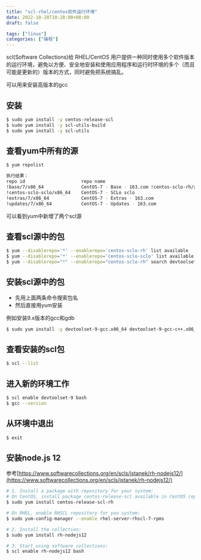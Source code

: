 ```yaml
---
title: "scl-rhel/centos软件运行环境"
date: 2022-10-28T10:28:00+08:00
draft: false

tags: ["linux"]
categories: ["编程"]
---
```


scl(Software Collections)给 RHEL/CentOS 用户提供一种同时使用多个软件版本的运行环境，避免以方便、安全地安装和使用应用程序和运行时环境的多个（而且可能是更新的）版本的方式，同时避免把系统搞乱。

可以用来安装高版本的gcc

## 安装

```bash
$ sudo yum install -y centos-release-scl  
$ sudo yum install -y scl-utils-build  
$ sudo yum install -y scl-utils
```

## 查看yum中所有的源

```bash
$ yum repolist

执行结果：
repo id                     repo name
!base/7/x86_64              CentOS-7 - Base - 163.com !centos-sclo-rh/x86_64      CentOS-7 - SCLo rh
!centos-sclo-sclo/x86_64    CentOS-7 - SCLo sclo
!extras/7/x86_64            CentOS-7 - Extras - 163.com
!updates/7/x86_64           CentOS-7 - Updates - 163.com
```

可以看到yum中新增了两个scl源

## 查看scl源中的包

```bash
$ yum --disablerepo='*' --enablerepo='centos-sclo-rh' list available
$ yum --disablerepo='*' --enablerepo='centos-sclo-sclo' list available
$ yum --disablerepo="*" --enablerepo="centos-sclo-rh" search devtoolset

```

## 安装scl源中的包

- 先用上面两条命令搜索包名
- 然后直接用yum安装

例如安装9.x版本的gcc和gdb

```bash
$ sudo yum install -y devtoolset-9-gcc.x86_64 devtoolset-9-gcc-c++.x86_64 devtoolset-9-gcc-gdb-plugin.x86_64 devtoolset-9-gdb.x86_64
```

## 查看安装的scl包

```bash
$ scl --list
```

## 进入新的环境工作

```bash
$ scl enable devtoolset-9 bash
$ gcc --version
```

## 从环境中退出

```bash
$ exit
```

## 安装node.js 12

参考[https://www.softwarecollections.org/en/scls/jstanek/rh-nodejs12/](https://www.softwarecollections.org/en/scls/jstanek/rh-nodejs12/)

```bash
# 1. Install a package with repository for your system:
# On CentOS, install package centos-release-scl available in CentOS repository:
$ sudo yum install centos-release-scl-rh

# On RHEL, enable RHSCL repository for you system:
$ sudo yum-config-manager --enable rhel-server-rhscl-7-rpms

# 2. Install the collection:
$ sudo yum install rh-nodejs12

# 3. Start using software collections:
$ scl enable rh-nodejs12 bash   
```

